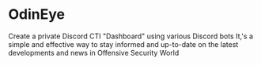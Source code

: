 # OdinEye
Create a private Discord CTI "Dashboard" using various Discord bots It,'s a simple and effective way to stay informed and up-to-date on the latest developments and news in Offensive Security World
